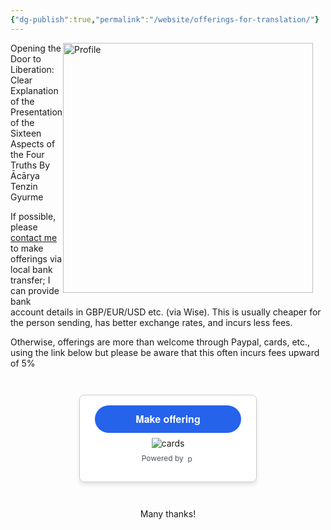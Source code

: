 ```yaml
---
{"dg-publish":true,"permalink":"/website/offerings-for-translation/"}
---
```


<img src="/img/user/website/tenzingyurme.png" alt="Profile" style="float: right; margin: 0 20px 20px 0; width: 400px;">Opening the Door to Liberation: Clear Explanation of the Presentation of the Sixteen Aspects of the Four Truths
By Ācārya Tenzin Gyurme

If possible, please [contact me](mailto:shahartene108@gmail.com) to make offerings via local bank transfer; I can provide bank account details in GBP/EUR/USD etc. (via Wise). This is usually cheaper for the person sending, has better exchange rates, and incurs less fees.

Otherwise, offerings are more than welcome through Paypal, cards, etc., using the link below but please be aware that this often incurs fees upward of 5%
<div style="text-align: center;">
  <div style="display: inline-block; padding: 1rem; border: 1px solid #ccc; border-radius: 0.5rem; background-color: white; box-shadow: 0 4px 6px rgba(0,0,0,0.1); margin: 2em 0; max-width: 90%; min-width: 250px;">
    <form action="https://www.paypal.com/ncp/payment/YNMTCDD5TUQDQ" method="post" target="_blank" style="display: inline-grid; justify-items: center; align-content: start; gap: 0.5rem; width: 100%;">
        <style>
            .custom-button {
                width: calc(100% - 1rem); /* Make button almost full width with some margin */
                text-align: center;
                border: none;
                border-radius: 9999px; /* This creates a fully rounded pill shape */
                padding: 0.75rem 2rem;
                font-weight: 600;
                background-color: #2563EB;
                color: #ffffff;
                font-family: "Helvetica Neue", Arial, sans-serif;
                font-size: 1rem;
                line-height: 1.25rem;
                cursor: pointer;
                transition: background-color 0.3s ease;
                margin-left: 0.5rem;
                margin-right: 0.5rem;
            }
            .custom-button:hover {
                background-color: #1E40AF;
            }
        </style>
        <button type="submit" class="custom-button">Make offering</button>
        <img src="https://www.paypalobjects.com/images/Debit_Credit_APM.svg" alt="cards" />
        <section style="font-size: 0.75rem; color: #4b5563;">
            Powered by 
            <img src="https://www.paypalobjects.com/paypal-ui/logos/svg/paypal-wordmark-color.svg" alt="paypal" style="height: 0.875rem; vertical-align: middle;" />
        </section>
    </form>
  </div>
</div>

<p align=center>Many thanks!</p>